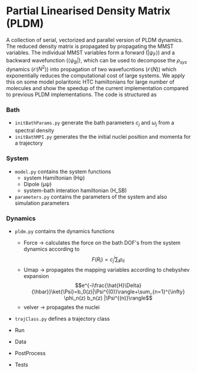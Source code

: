 # Partial Linearised Density Matrix (PLDM)
A collection of serial, vectorized and parallel version of PLDM dynamics. The reduced density matrix is propagated by propagating the MMST variables. The individual MMST variables form a forward ($|\psi_F\rangle$) and a backward wavefunction ($\langle\psi_B|$), which can be used to decompose the $ρ_{sys}$ dynamics ($\mathcal{O}$($N^2$)) into propagation of two wavefucntions ($\mathcal{O}$($N$)) which exponentially reduces the computational cost of large systems. We apply this on some model polaritonic HTC hamiltonians for large number of molecules and show the speedup of the current implementation compared to previous PLDM implementations. The code is structured as 

### Bath 
- `initBathParams.py` generate the bath parameters $c_j$ and $\omega_j$ from a spectral density
- `initBathMPI.py` generates the the initial nuclei position and momenta for a trajectory

### System
- `model.py` contains the system functions
    - system Hamiltonian (Hψ)
    - Dipole (μψ)
    - system-bath interation hamiltonian (H_SB)
- `parameters.py` contains the parameters of the system and also simulation parameters

### Dynamics
- `pldm.py` contains the dynamics functions
    - Force  → calculates the force on the bath DOF's from the system dynamics according to 
            $$F(R_i)=c_j^i\sum_i\rho_{ii}$$
    - Umap   → propagates the mapping variables according to chebyshev expansion
    $$e^{-i\frac{\hat{H}\Delta}{\hbar}}\ket{\Psi}=b_0(z)|\Psi^{(0)}\rangle+\sum_{n=1}^{\infty} \phi_n(z) b_n(z) |\Psi^{(n)}\rangle$$
    - velver → propagates the nuclei 
- `trajClass.py` defines a trajectory class


- Run
- Data
- PostProcess
- Tests
